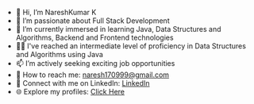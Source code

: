 
- 👋 Hi, I’m NareshKumar K 
- 💞️ I’m passionate about Full Stack Development
- 🌱 I’m currently immersed in learning Java, Data Structures and Algorithms, Backend and Frontend technologies
- 👩‍💻 I've reached an intermediate level of proficiency in Data Structures and Algorithms using Java
- 📫 I’m actively seeking exciting job opportunities
- 📩 How to reach me: naresh170999@gmail.com
- 🔗 Connect with me on LinkedIn: [LinkedIn](https://www.linkedin.com/in/nareshkumark17/)
- 🌐 Explore my profiles: [Click Here](https://bento.me/nareshk17)

<!---
Nareshk170999/Nareshk170999 is a ✨ special ✨ repository because its `README.md` (this file) appears on your GitHub profile.
You can click the Preview link to take a look at your changes.
--->
